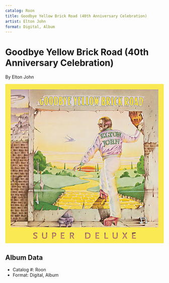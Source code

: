 ```yaml
---
catalog: Roon
title: Goodbye Yellow Brick Road (40th Anniversary Celebration)
artist: Elton John
format: Digital, Album
---
```


# Goodbye Yellow Brick Road (40th Anniversary Celebration)

By Elton John

![](../../assets/albumcovers/Elton_John-Goodbye_Yellow_Brick_Road_40th_Anniversary_Celebration.png)

## Album Data

- Catalog #: Roon
- Format: Digital, Album

